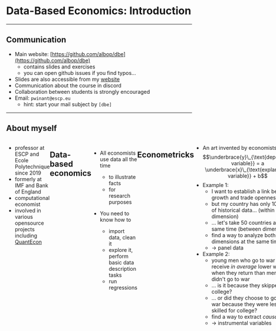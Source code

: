 # Data-Based Economics: Introduction

<style>
.container{
    display: flex;
}
.col{
    flex: 1;
}
</style>

---

## Communication

- Main website: [https://github.com/albop/dbe](https://github.com/albop/dbe)
  - contains slides and exercises
  - you can open github issues if you find typos...
- Slides are also accessible from my [website](https://www.mosphere.fr/dbe)
- Communication about the course in discord
- Collaboration between students is strongly encouraged
- Email: `pwinant@escp.eu`
  - hint: start your mail subject by `[dbe]`

---

## About myself


<div class="container">

<div class="col">

<img src="pablo_winant.png">

</div>
<div>

- professor at ESCP and Ecole Polytechnique since 2019
- formerly at IMF and Bank of England
- computational economist
- involved in various opensource projects including [QuantEcon](https://quantecon.org/)

</div>

---

## Data-based economics

- All economists use data all the time
  - to illustrate facts
  - for research purposes

- You need to know how to
  - import data, clean it
  - explore it, perform basic data description tasks
  - run regressions

---

## Econometricks

- An art invented by economists: $$\underbrace{y}\_{\text{dependent variable}} = a \underbrace{x}\_{\text{explanatory variable}} + b$$
- <!-- .element: class="fragment" --> Example 1:
  - I want to establish a link between growth and trade openness
  - <!-- .element: class="fragment" -->but my country has only 10 years of historical data... (within dimension)
  - <!-- .element: class="fragment" -->... let's take 50 countries at the same time (between dimension)
  - <!-- .element: class="fragment" -->find a way to analyze both dimensions at the same time
  - <!-- .element: class="fragment" -->-> panel data
- <!-- .element: class="fragment" --> Example 2:
  -  young men who go to war receive *in average* lower wages when they return than men who didn't go to war
  -  ... is it because they skipped college?
  -  ... or did they choose to go to war because they were less skilled for college?
  -  find a way to extract *causality*
  -  -> instrumental variables

---

## Big Data Era and Machine Learning

- Data has become very abundant
- <!-- .element: class="fragment" -->Large amounts of data of all kinds
  - structured (tables, ...)
  - unstructured (text, images, ...)
- <!-- .element: class="fragment" -->Machine learning:
  - a set of powerful algorithms...
  - ... so powerful some call it *artificial intelligence*
    - they *learn* by processing data
  - ... to extract information and relations in large data sets
  - ... 
- <!-- .element: class="fragment" -->Comparison with econometrics
  - ML has it own, partially redundant, jargon
  - much harder to understand causality, standard deviation (i.e. precision)

---

## Big Data Era and Machine Learning (1)

![](NVIDIA_Portrait_Example.jpeg)

Deep learning: artificial neural nets

---

## Big Data Era and Machine Learning (2)

<img src=sentiment_analysis.png width=60%>

Sentiment analysis: predict population's optimism by analyzing tweets.

Check [sentiment viz](https://www.csc2.ncsu.edu/faculty/healey/tweet_viz/tweet_app/)

---

## Programming in Python

- Easy, clean, widespread programming language
  - free
  - libraries for virtually any task
- <!-- .element: class="fragment" -->Lingua franca of machine learning community
- <!-- .element: class="fragment" -->Data analysts/Statisticians/Researchers spend most of their time...
  - ... programming
- <!-- .element: class="fragment" -->Presentation (plots, interactive apps) is super important and relies on ...
  - ... programming
- <!-- .element: class="fragment" -->Worth investing a  bit of time to learn it
  - you can easily become an expert
- <!-- .element: class="fragment" -->Plus it's fun
- <!-- .element: class="fragment" -->In this course we'll be using python, mostly, as a scripting langage

---

![](python.png)

---

## So what will we do ?

- Programming
- Econometrics / Machine Learning
- Talk about economics

---

## Evaluation & Final Examination

- Data Projects (x2)
  - group work
  - goals:
    - import some data
    - perform/replicate some econometric work
    - present results with nice plots
  - handled as a Jupyter Notebook (mixes text and code)
  - subjects proposed by myself and other professors
- Final Exam:
  - on computer
  - test general knowledge of econometrics / machine learning
  - there *will* be some programming tasks

---

## Work Environment

- local programming environment:
  - install [Anaconda Python](https://www.anaconda.com/products/individual) for your computer
  - install [VSCode](https://code.visualstudio.com/)
  - make sure python extension is activated and configured in VSCode

- online environement:
  - use the mybinder link on the course's github
  - remember that your work is __not__ saved! make backups